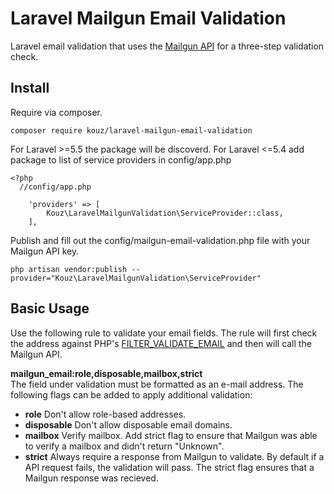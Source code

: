 # Laravel Mailgun Email Validation
Laravel email validation that uses the [Mailgun API](https://documentation.mailgun.com/en/latest/api-email-validation.html#email-validation) for 
a three-step validation check.

## Install
Require via composer.
```
composer require kouz/laravel-mailgun-email-validation
```
For Laravel >=5.5 the package will be discoverd. For Laravel <=5.4 add package to list of service providers in config/app.php
```
<?php
  //config/app.php
  
    'providers' => [
        Kouz\LaravelMailgunValidation\ServiceProvider::class,
    ],
```
Publish and fill out the config/mailgun-email-validation.php file with your Mailgun API key.
```
php artisan vendor:publish --provider="Kouz\LaravelMailgunValidation\ServiceProvider"
```

## Basic Usage
Use the following rule to validate your email fields. The rule will first check the address against 
PHP's [FILTER_VALIDATE_EMAIL](http://php.net/manual/en/filter.filters.validate.php) and then will call 
the Mailgun API.

**mailgun_email:role,disposable,mailbox,strict**  
The field under validation must be formatted as an e-mail address. The following flags can be added to
apply additional validation:

* **role** Don't allow role-based addresses.
* **disposable** Don't allow disposable email domains.
* **mailbox** Verify mailbox. Add strict flag to ensure that Mailgun was able to verify a mailbox and didn't return "Unknown".
* **strict** Always require a response from Mailgun to validate. By default if a API request fails, the validation will pass. The strict flag ensures that a Mailgun response was recieved.
